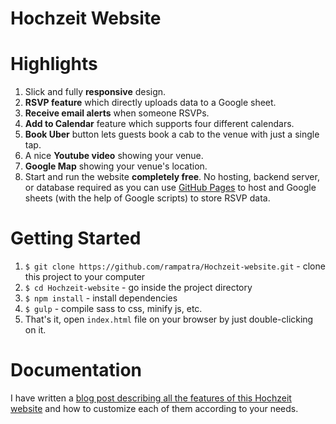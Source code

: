 # Hochzeit Website

# Highlights

1. Slick and fully **responsive** design.
2. **RSVP feature** which directly uploads data to a Google sheet.
3. **Receive email alerts** when someone RSVPs.
4. **Add to Calendar** feature which supports four different calendars.
5. **Book Uber** button lets guests book a cab to the venue with just a single tap.
6. A nice **Youtube video** showing your venue.
7. **Google Map** showing your venue's location.
8. Start and run the website **completely free**. No hosting, backend server, or database required as you can use
   [GitHub Pages](https://pages.github.com/) to host and Google sheets (with the help of Google scripts) to store RSVP
   data.

# Getting Started

1. `$ git clone https://github.com/rampatra/Hochzeit-website.git` - clone this project to your computer
2. `$ cd Hochzeit-website` - go inside the project directory
3. `$ npm install` - install dependencies
4. `$ gulp` - compile sass to css, minify js, etc.
5. That's it, open `index.html` file on your browser by just double-clicking on it.

# Documentation

I have written a
[blog post describing all the features of this Hochzeit website](https://blog.rampatra.com/Hochzeit-website) and how to
customize each of them according to your needs.
